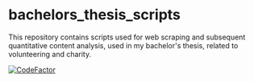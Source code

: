 # bachelors_thesis_scripts

This repository contains scripts used for web scraping and subsequent quantitative content analysis, used in my bachelor's thesis, related to volunteering and charity.

[![CodeFactor](https://www.codefactor.io/repository/github/mirekdusin/bachelors_thesis_scripts/badge)](https://www.codefactor.io/repository/github/mirekdusin/bachelors_thesis_scripts)
